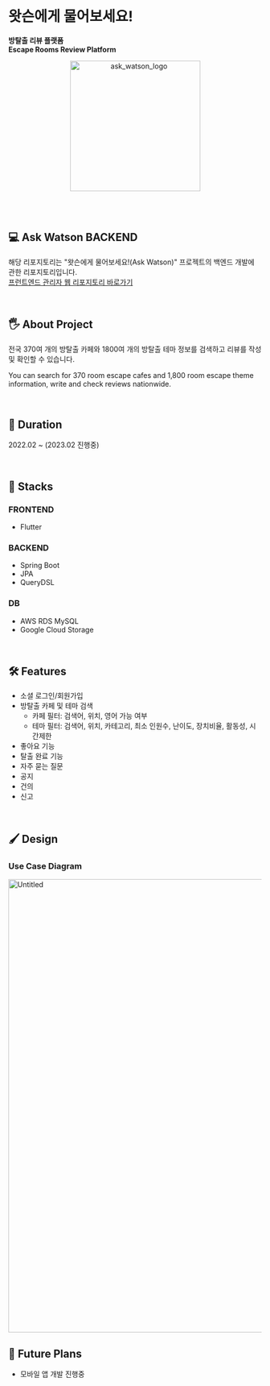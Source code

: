 # 왓슨에게 물어보세요!

**방탈출 리뷰 플랫폼** </br>
**Escape Rooms Review Platform**

<div align="center">
<img width="259" alt="ask_watson_logo" src="https://user-images.githubusercontent.com/51855129/221170337-0cd38109-f882-4aec-b9fb-65982896bb3f.png">
</div>


<br/> <br/> 

## 💻 Ask Watson BACKEND
해당 리포지토리는 "왓슨에게 물어보세요!(Ask Watson)" 프로젝트의 백엔드 개발에 관한 리포지토리입니다.<br/>
[프런트엔드 관리자 웹 리포지토리 바로가기](https://github.com/pebbla/ask-watson-fe)

<br/> 

## 🖐 About Project
전국 370여 개의 방탈출 카페와 1800여 개의 방탈출 테마 정보를 검색하고 리뷰를 작성 및 확인할 수 있습니다.

You can search for 370 room escape cafes and 1,800 room escape theme information, write and check reviews nationwide.

<br/> 

## 📅 Duration
2022.02 ~ (2023.02 진행중)

<br/> 

## 🥞 Stacks
### FRONTEND
- Flutter

### BACKEND
- Spring Boot
- JPA
- QueryDSL

### DB
- AWS RDS MySQL
- Google Cloud Storage

<br/> 

## 🛠 Features
- 소셜 로그인/회원가입
- 방탈출 카페 및 테마 검색
  - 카페 필터: 검색어, 위치, 영어 가능 여부
  - 테마 필터: 검색어, 위치, 카테고리, 최소 인원수, 난이도, 장치비율, 활동성, 시간제한
- 좋아요 기능
- 탈출 완료 기능
- 자주 묻는 질문
- 공지
- 건의
- 신고


<br/> 

## 🖌 Design
### Use Case Diagram
<img width="900" alt="Untitled" src="https://user-images.githubusercontent.com/51855129/221171353-31c357a2-fe69-4190-a67e-5eaf0d95e044.png">


<br/> 

## 📑 Future Plans
- 모바일 앱 개발 진행중


<br/> 
